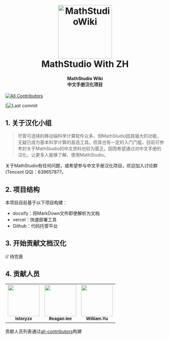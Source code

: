 <h1 align="center">
  <br>
  <img src="https://github.com/Reagan1947/MathstudioWiki/blob/master/docs/_media/mathstudio_logo.png" alt="MathStudioWiki" width="170">
  <br>
  MathStudio With ZH
  <br>
</h1>

<h4 align="center" font-weight:bold;">MathStudio Wiki</br>
                                     中文手册汉化项目</br></h4>
<p align="center">
                 
<!-- ALL-CONTRIBUTORS-BADGE:START - Do not remove or modify this section -->
[![All Contributors](https://img.shields.io/badge/all_contributors-3-orange.svg?style=flat-square)](#contributors-)
<!-- ALL-CONTRIBUTORS-BADGE:END -->

<!--Last commit tag-->
[![Last commit](https://img.shields.io/github/last-commit/Reagan1947/MathstudioWiki?style=flat-square)
<!--Last commit tag:END-->
             
## 1. 关于汉化小组   

> 尽管可选择的移动端科学计算软件众多，但MathStudio因其强大的功能，无疑已成为基本科学计算的首选工具。但其也有一定的入门门槛，目前可参考的关于MathStudio的中文资料也较为匮乏。因而希望通过对中文手册的汉化，让更多人能够了解、使用MathStudio。

关于MathStudio有任何问题，或希望参与中文手册汉化项目，欢迎加入讨论群(Tencent QQ)：639657877。

## 2. 项目结构

本项目目前基于以下项目构建：

- docsify：将MarkDown文件即使解析为文档
- vercel：快速部署工具
- Github：代码托管平台

## 3. 开始贡献文档汉化

// 待完善


## 4. 贡献人员

<!--Thanks goes to these wonderful people ([emoji key](https://allcontributors.org/docs/en/emoji-key)):-->

<!-- ALL-CONTRIBUTORS-LIST:START - Do not remove or modify this section -->
<!-- prettier-ignore-start -->
<!-- markdownlint-disable -->
<table>
  <tr>
    <td align="center"><a href="https://github.com/lstoryzx"><img src="https://avatars.githubusercontent.com/u/51326568?v=4?s=100" width="100px;" alt=""/><br /><sub><b>lstoryzx</b></sub></a><br /><a href="#content-lstoryzx" title="Content"><!--🖋--></a></td>
    <td align="center"><a href="http://cnblogs.com/guten-tag"><img src="https://avatars.githubusercontent.com/u/35622305?v=4?s=100" width="100px;" alt=""/><br /><sub><b>Reagan lee</b></sub></a><br /><a href="#content-Reagan1947" title="Content"><!--🖋--></a> <a href="https://github.com/Reagan1947/MathstudioWiki/commits?author=Reagan1947" title="Code"><!--💻--></a> <a href="#maintenance-Reagan1947" title="Maintenance"><!--🚧--></a></td>
    <td align="center"><a href="http://williamyu.top"><img src="https://avatars.githubusercontent.com/u/30014869?v=4?s=100" width="100px;" alt=""/><br /><sub><b>William Yu</b></sub></a><br /><a href="#content-YuYuCong" title="Content"><!--🖋--></a></td>
  </tr>
</table>

<!-- markdownlint-restore -->
<!-- prettier-ignore-end -->

<!-- ALL-CONTRIBUTORS-LIST:END -->

贡献人员列表通过[all-contributors](https://github.com/all-contributors/all-contributors)构建
